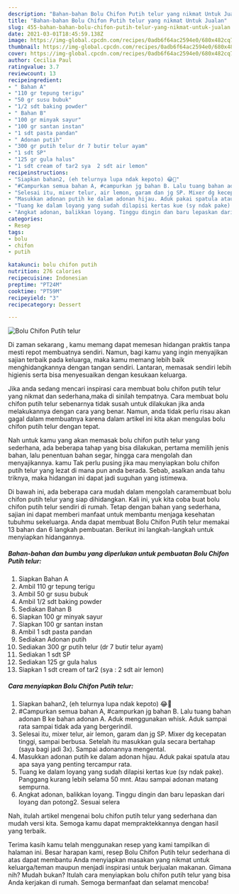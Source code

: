 ```yaml
---
description: "Bahan-bahan Bolu Chifon Putih telur yang nikmat Untuk Jualan"
title: "Bahan-bahan Bolu Chifon Putih telur yang nikmat Untuk Jualan"
slug: 455-bahan-bahan-bolu-chifon-putih-telur-yang-nikmat-untuk-jualan
date: 2021-03-01T18:45:59.138Z
image: https://img-global.cpcdn.com/recipes/0adb6f64ac2594e0/680x482cq70/bolu-chifon-putih-telur-foto-resep-utama.jpg
thumbnail: https://img-global.cpcdn.com/recipes/0adb6f64ac2594e0/680x482cq70/bolu-chifon-putih-telur-foto-resep-utama.jpg
cover: https://img-global.cpcdn.com/recipes/0adb6f64ac2594e0/680x482cq70/bolu-chifon-putih-telur-foto-resep-utama.jpg
author: Cecilia Paul
ratingvalue: 3.7
reviewcount: 13
recipeingredient:
- " Bahan A"
- "110 gr tepung terigu"
- "50 gr susu bubuk"
- "1/2 sdt baking powder"
- " Bahan B"
- "100 gr minyak sayur"
- "100 gr santan instan"
- "1 sdt pasta pandan"
- " Adonan putih"
- "300 gr putih telur dr 7 butir telur ayam"
- "1 sdt SP"
- "125 gr gula halus"
- "1 sdt cream of tar2 sya  2 sdt air lemon"
recipeinstructions:
- "Siapkan bahan2, (eh telurnya lupa ndak kepoto) 😂🙏"
- "#Campurkan semua bahan A, #campurkan jg bahan B. Lalu tuang bahan adonan B ke bahan adonan A. Aduk menggunakan whisk. Aduk sampai rata sampai tidak ada yang bergerindil."
- "Selesai itu, mixer telur, air lemon, garam dan jg SP. Mixer dg kecepatan tinggi, sampai berbusa. Setelah itu masukkan gula secara bertahap (saya bagi jadi 3x). Sampai adonannya mengental."
- "Masukkan adonan putih ke dalam adonan hijau. Aduk pakai spatula atau apa saya yang penting tercampur rata."
- "Tuang ke dalam loyang yang sudah dilapisi kertas kue (sy ndak pake). Panggang kurang lebih selama 50 mnt. Atau sampai adonan matang sempurna."
- "Angkat adonan, balikkan loyang. Tinggu dingin dan baru lepaskan dari loyang dan potong2. Sesuai selera"
categories:
- Resep
tags:
- bolu
- chifon
- putih

katakunci: bolu chifon putih 
nutrition: 276 calories
recipecuisine: Indonesian
preptime: "PT24M"
cooktime: "PT59M"
recipeyield: "3"
recipecategory: Dessert

---
```



![Bolu Chifon Putih telur](https://img-global.cpcdn.com/recipes/0adb6f64ac2594e0/680x482cq70/bolu-chifon-putih-telur-foto-resep-utama.jpg)

Di zaman  sekarang , kamu memang dapat memesan hidangan praktis tanpa mesti repot membuatnya sendiri. Namun, bagi kamu yang ingin menyajikan sajian terbaik pada keluarga, maka kamu memang lebih baik menghidangkannya dengan tangan sendiri. Lantaran, memasak sendiri lebih higienis serta bisa menyesuaikan dengan kesukaan keluarga.

Jika anda sedang mencari inspirasi cara membuat bolu chifon putih telur yang nikmat dan sederhana,maka di sinilah tempatnya. Cara membuat bolu chifon putih telur  sebenarnya tidak susah untuk dilakukan jika anda melakukannya dengan cara yang benar. Namun, anda tidak perlu risau akan gagal dalam membuatnya 
karena dalam artikel ini kita akan mengulas bolu chifon putih telur dengan tepat.  



Nah untuk kamu yang akan memasak bolu chifon putih telur yang sederhana, ada beberapa tahap yang bisa dilakukan, pertama memilih jenis bahan, lalu penentuan bahan segar, hingga cara mengolah dan menyajikannya. kamu Tak perlu pusing jika mau menyiapkan bolu chifon putih telur yang lezat di mana pun anda berada. Sebab, asalkan anda  tahu triknya, maka hidangan ini dapat jadi suguhan yang istimewa.

Di bawah ini, ada beberapa cara mudah dalam mengolah caramembuat bolu chifon putih telur yang siap dihidangkan. Kali ini, yuk kita coba buat bolu chifon putih telur sendiri di rumah. Tetap dengan bahan yang sederhana, sajian ini dapat memberi manfaat untuk membantu menjaga kesehatan tubuhmu sekeluarga. Anda dapat membuat Bolu Chifon Putih telur memakai 13 bahan dan 6 langkah pembuatan. Berikut ini langkah-langkah untuk menyiapkan hidangannya.

<!--inarticleads1-->

##### Bahan-bahan dan bumbu yang diperlukan untuk pembuatan Bolu Chifon Putih telur:

1. Siapkan  Bahan A
1. Ambil 110 gr tepung terigu
1. Ambil 50 gr susu bubuk
1. Ambil 1/2 sdt baking powder
1. Sediakan  Bahan B
1. Siapkan 100 gr minyak sayur
1. Siapkan 100 gr santan instan
1. Ambil 1 sdt pasta pandan
1. Sediakan  Adonan putih
1. Sediakan 300 gr putih telur (dr 7 butir telur ayam)
1. Sediakan 1 sdt SP
1. Sediakan 125 gr gula halus
1. Siapkan 1 sdt cream of tar2 (sya : 2 sdt air lemon)




<!--inarticleads2-->

##### Cara menyiapkan Bolu Chifon Putih telur:

1. Siapkan bahan2, (eh telurnya lupa ndak kepoto) 😂🙏
1. #Campurkan semua bahan A, #campurkan jg bahan B. Lalu tuang bahan adonan B ke bahan adonan A. Aduk menggunakan whisk. Aduk sampai rata sampai tidak ada yang bergerindil.
1. Selesai itu, mixer telur, air lemon, garam dan jg SP. Mixer dg kecepatan tinggi, sampai berbusa. Setelah itu masukkan gula secara bertahap (saya bagi jadi 3x). Sampai adonannya mengental.
1. Masukkan adonan putih ke dalam adonan hijau. Aduk pakai spatula atau apa saya yang penting tercampur rata.
1. Tuang ke dalam loyang yang sudah dilapisi kertas kue (sy ndak pake). Panggang kurang lebih selama 50 mnt. Atau sampai adonan matang sempurna.
1. Angkat adonan, balikkan loyang. Tinggu dingin dan baru lepaskan dari loyang dan potong2. Sesuai selera




Nah, itulah artikel mengenai  bolu chifon putih telur  yang sederhana dan mudah versi kita. Semoga kamu dapat mempraktekkannya dengan hasil yang terbaik. 

Terima kasih kamu telah menggunakan resep yang kami tampilkan di halaman ini. Besar harapan kami, resep  Bolu Chifon Putih telur sederhana di atas dapat membantu Anda menyiapkan masakan yang nikmat untuk keluarga/teman maupun menjadi inspirasi untuk berjualan makanan. Gimana nih? Mudah bukan? Itulah cara menyiapkan bolu chifon putih telur yang bisa Anda kerjakan di rumah. Semoga bermanfaat dan selamat mencoba!

